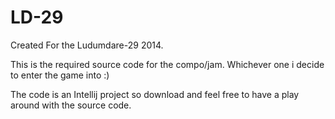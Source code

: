 LD-29
=====

Created For the Ludumdare-29 2014.

This is the required source code for the compo/jam. Whichever one i decide
to enter the game into :)

The code is an Intellij project so download and feel free to have a play
around with the source code.
